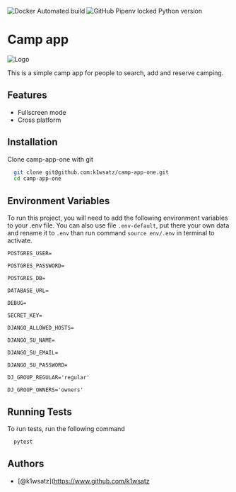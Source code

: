 

![Docker Automated build](https://img.shields.io/docker/automated/k1wsatz/camp-app-one) 
![GitHub Pipenv locked Python version](https://img.shields.io/github/pipenv/locked/python-version/k1wsatz/camp-app-one)

# Camp app
![Logo](https://cdn4.iconfinder.com/data/icons/transportation-190/1000/camper_camper_car_camp_car_campsite_camper_van_bus-512.png)



This is a simple camp app for people to search, add and reserve camping.


## Features


- Fullscreen mode
- Cross platform


## Installation

Clone camp-app-one with git

```bash
  git clone git@github.com:k1wsatz/camp-app-one.git
  cd camp-app-one
```
    
## Environment Variables

To run this project, you will need to add the following environment variables to your .env file. You can also use file `.env-default`, put there your own data and rename it to `.env` than run command `source env/.env` in terminal to activate.

`POSTGRES_USER=`

`POSTGRES_PASSWORD=`

`POSTGRES_DB=`

`DATABASE_URL=`

`DEBUG=`

`SECRET_KEY=`

`DJANGO_ALLOWED_HOSTS=`

`DJANGO_SU_NAME=`

`DJANGO_SU_EMAIL=`

`DJANGO_SU_PASSWORD=`

`DJ_GROUP_REGULAR='regular'`

`DJ_GROUP_OWNERS='owners'`
## Running Tests

To run tests, run the following command

```bash
  pytest
```


## Authors

- [@k1wsatz](https://www.github.com/k1wsatz

